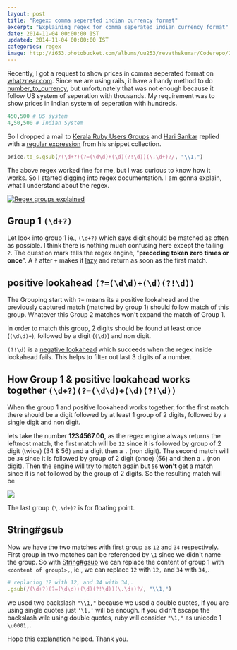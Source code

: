```yaml
---
layout: post
title: "Regex: comma seperated indian currency format"
excerpt: "Explaining regex for comma seperated indian currency format"
date: 2014-11-04 00:00:00 IST
updated: 2014-11-04 00:00:00 IST
categories: regex
image: http://i653.photobucket.com/albums/uu253/revathskumar/Coderepo/2014/11/Screenshotfrom2014-11-02223852_zpsaf17908a.png
---
```


Recently, I got a request to show prices in comma seperated format on [whatznear.com](http://whatznear.com). Since we are using rails, it have a handy method to do [number_to_currency](http://api.rubyonrails.org/classes/ActionView/Helpers/NumberHelper.html#method-i-number_to_currency), but unfortunately that was not enough because it follow US system of seperation with thousands. My requirement was to show prices in Indian system of seperation with hundreds.

```ruby
450,500 # US system
4,50,500 # Indian System
```

So I dropped a mail to [Kerala Ruby Users Groups](https://groups.google.com/d/msg/kerala-ruby-users-group/9-TjkhSTspc/R-NIwr9XuxwJ) and [Hari Sankar](http://csnipp.com/coderhs) replied with a [regular expression](https://groups.google.com/d/msg/kerala-ruby-users-group/9-TjkhSTspc/10ywX41mZiUJ) from his snippet collection.

```ruby
price.to_s.gsub(/(\d+?)(?=(\d\d)+(\d)(?!\d))(\.\d+)?/, "\\1,")
```

The above regex worked fine for me, but I was curious to know how it works. So I started digging into regex documentation. I am gonna explain, what I understand about the regex.

[![Regex groups explained](http://i653.photobucket.com/albums/uu253/revathskumar/Coderepo/2014/11/Screenshotfrom2014-11-02223852_zpsaf17908a.png)](<http://www.regexper.com/#%2F(%5Cd%2B%3F)(%3F%3D(%5Cd%5Cd)%2B(%5Cd)(%3F!%5Cd))(%5C.%5Cd%2B)%3F%2F>)

## Group 1 `(\d+?)`

Let look into group 1 ie., `(\d+?)` which says digit should be matched as often as possible. I think there is nothing much confusing here except the tailing `?`. The question mark tells the regex engine, "**preceding token zero times or once**". A `?` after `+` makes it [lazy](http://www.regular-expressions.info/repeat.html#lazy) and return as soon as the first match.

## positive lookahead `(?=(\d\d)+(\d)(?!\d))`

The Grouping start with `?=` means its a positive lookahead and the previously captured match (matched by group 1) should follow match of this group. Whatever this Group 2 matches won't expand the match of Group 1.

In order to match this group, 2 digits should be found at least once (`(\d\d)+`), followed by a digit (`(\d)`) and non digit.

`(?!\d)` is a [negative lookahead](http://www.regular-expressions.info/lookaround.html) which succeeds when the regex inside lookahead fails. This helps to filter out last 3 digits of a number.

## How Group 1 & positive lookahead works together `(\d+?)(?=(\d\d)+(\d)(?!\d))`

When the group 1 and positive lookahead works together, for the first match there should be
a digit followed by at least 1 group of 2 digits, followed by a single digit and non digit.

lets take the number **1234567.00**, as the regex engine always returns the leftmost match,
the first match will be `12` since it is followed by group of 2 digit (twice) (34 & 56) and a digit then a `.` (non digit). The second match will be `34` since it is followed by group of 2 digit (once) (56) and then a `.` (non digit). Then the engine will try to match again but `56` **won't** get a match since it is not followed by the group of 2 digits. So the resulting match will be

[![](http://i653.photobucket.com/albums/uu253/revathskumar/Coderepo/2014/11/Screenshotfrom2014-11-03221047_zps332860c2.png)](http://rubular.com/r/mgw9bMV1HF)

The last group `(\.\d+)?` is for floating point.

## String#gsub

Now we have the two matches with first group as `12` and `34` respectively. First group in two matches can be referenced by `\1` since we didn't name the group. So with [String#gsub](http://ruby-doc.org/core-2.1.4/String.html#method-i-gsub) we can replace the content of group 1 with `<content of group1>,`, ie., we can replace `12` with `12,` and `34` with `34,`.

```ruby
# replacing 12 with 12, and 34 with 34,.
.gsub(/(\d+?)(?=(\d\d)+(\d)(?!\d))(\.\d+)?/, "\\1,")
```

we used two backslash `"\\1,"` because we used a double quotes, if you are using single quotes just `'\1,'` will be enough. if you didn't escape the backslash wile using double quotes, ruby will consider `"\1,"` as unicode 1 `\u0001,`.

Hope this explanation helped.
Thank you.
